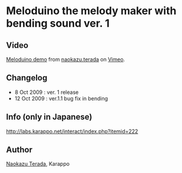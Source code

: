 # Meloduino the melody maker with bending sound ver. 1

## Video

<a href="https://vimeo.com/6962499">Meloduino demo</a> from <a href="https://vimeo.com/tera">naokazu.terada</a> on <a href="https://vimeo.com">Vimeo</a>.

## Changelog

- 8 Oct 2009 : ver. 1 release
- 12 Oct 2009 : ver.1.1   bug fix in bending

## Info (only in Japanese)

http://labs.karappo.net/interact/index.php?itemid=222

## Author

[Naokazu Terada](https://github.com/naokazuterada), Karappo
